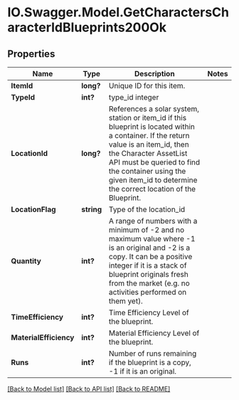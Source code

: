 # IO.Swagger.Model.GetCharactersCharacterIdBlueprints200Ok
## Properties

Name | Type | Description | Notes
------------ | ------------- | ------------- | -------------
**ItemId** | **long?** | Unique ID for this item. | 
**TypeId** | **int?** | type_id integer | 
**LocationId** | **long?** | References a solar system, station or item_id if this blueprint is located within a container. If the return value is an item_id, then the Character AssetList API must be queried to find the container using the given item_id to determine the correct location of the Blueprint. | 
**LocationFlag** | **string** | Type of the location_id | 
**Quantity** | **int?** | A range of numbers with a minimum of -2 and no maximum value where -1 is an original and -2 is a copy. It can be a positive integer if it is a stack of blueprint originals fresh from the market (e.g. no activities performed on them yet). | 
**TimeEfficiency** | **int?** | Time Efficiency Level of the blueprint. | 
**MaterialEfficiency** | **int?** | Material Efficiency Level of the blueprint. | 
**Runs** | **int?** | Number of runs remaining if the blueprint is a copy, -1 if it is an original. | 

[[Back to Model list]](../README.md#documentation-for-models) [[Back to API list]](../README.md#documentation-for-api-endpoints) [[Back to README]](../README.md)

